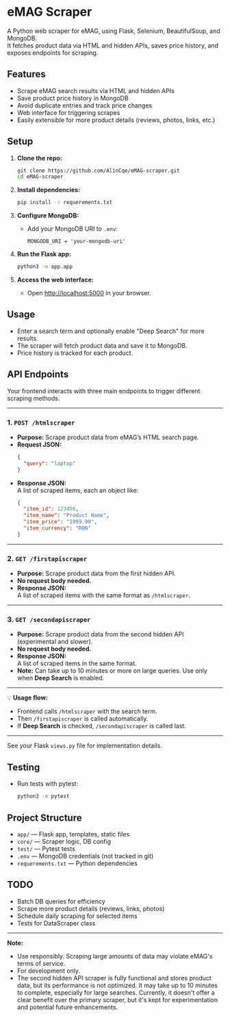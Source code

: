 # eMAG Scraper

A Python web scraper for eMAG, using Flask, Selenium, BeautifulSoup, and MongoDB.  
It fetches product data via HTML and hidden APIs, saves price history, and exposes endpoints for scraping.

## Features

- Scrape eMAG search results via HTML and hidden APIs
- Save product price history in MongoDB
- Avoid duplicate entries and track price changes
- Web interface for triggering scrapes
- Easily extensible for more product details (reviews, photos, links, etc.)

## Setup

1. **Clone the repo:**
    ```bash
    git clone https://github.com/AlinCqe/eMAG-scraper.git
    cd eMAG-scraper
    ```

2. **Install dependencies:**
    ```bash
    pip install -r requerements.txt
    ```

3. **Configure MongoDB:**
    - Add your MongoDB URI to `.env`:
      ```
      MONGODB_URI = 'your-mongodb-uri'
      ```

4. **Run the Flask app:**
    ```bash
    python3 -m app.app
    ```

5. **Access the web interface:**
    - Open [http://localhost:5000](http://localhost:5000) in your browser.

## Usage

- Enter a search term and optionally enable "Deep Search" for more results.
- The scraper will fetch product data and save it to MongoDB.
- Price history is tracked for each product.


## API Endpoints

Your frontend interacts with three main endpoints to trigger different scraping methods.

---

### 1. `POST /htmlscraper`

- **Purpose:** Scrape product data from eMAG’s HTML search page.  
- **Request JSON:**
  ```json
  {
    "query": "laptop"
  }
  ```
- **Response JSON:**  
  A list of scraped items, each an object like:
  ```json
  {
    "item_id": 123456,
    "item_name": "Product Name",
    "item_price": "1999.99",
    "item_currency": "RON"
  }
  ```

---

### 2. `GET /firstapiscraper`

- **Purpose:** Scrape product data from the first hidden API.  
- **No request body needed.**  
- **Response JSON:**  
  A list of scraped items with the same format as `/htmlscraper`.

---

### 3. `GET /secondapiscraper`

- **Purpose:** Scrape product data from the second hidden API (experimental and slower).  
- **No request body needed.**  
- **Response JSON:**  
  A list of scraped items in the same format.  
- **Note:** Can take up to 10 minutes or more on large queries. Use only when **Deep Search** is enabled.

---

💡 **Usage flow:**

- Frontend calls `/htmlscraper` with the search term.  
- Then `/firstapiscraper` is called automatically.  
- If **Deep Search** is checked, `/secondapiscraper` is called last.

---

See your Flask `views.py` file for implementation details.


## Testing

- Run tests with pytest:
    ```bash
    python3 -m pytest
    ```

## Project Structure

- `app/` — Flask app, templates, static files
- `core/` — Scraper logic, DB config
- `test/` — Pytest tests
- `.env` — MongoDB credentials (not tracked in git)
- `requerements.txt` — Python dependencies

## TODO

- Batch DB queries for efficiency
- Scrape more product details (reviews, links, photos)
- Schedule daily scraping for selected items
- Tests for DataScraper class

---

**Note:**  
- Use responsibly. Scraping large amounts of data may violate eMAG's terms of service.
- For development only.  
- The second hidden API scraper is fully functional and stores product data, but its performance is not optimized. It may take up to 10 minutes to complete, especially for large searches. Currently, it doesn't offer a clear benefit over the primary scraper, but it's kept for experimentation and potential future enhancements.
